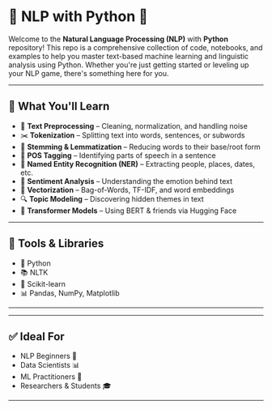 # 🧠 NLP with Python 🚀

Welcome to the **Natural Language Processing (NLP)** with **Python** repository! This repo is a comprehensive collection of code, notebooks, and examples to help you master text-based machine learning and linguistic analysis using Python. Whether you're just getting started or leveling up your NLP game, there's something here for you.  

---

## 📘 What You'll Learn
- 🧹 **Text Preprocessing** – Cleaning, normalization, and handling noise  
- ✂️ **Tokenization** – Splitting text into words, sentences, or subwords  
- 🧬 **Stemming & Lemmatization** – Reducing words to their base/root form  
- 🧾 **POS Tagging** – Identifying parts of speech in a sentence  
- 🧠 **Named Entity Recognition (NER)** – Extracting people, places, dates, etc.  
- 💬 **Sentiment Analysis** – Understanding the emotion behind text  
- 🧰 **Vectorization** – Bag-of-Words, TF-IDF, and word embeddings  
- 🔍 **Topic Modeling** – Discovering hidden themes in text  
- 🤖 **Transformer Models** – Using BERT & friends via Hugging Face

---

## 🧰 Tools & Libraries
- 🐍 Python 
- 📚 NLTK 
- 🧮 Scikit-learn   
- 📊 Pandas, NumPy, Matplotlib

---


---

## ✅ Ideal For
- NLP Beginners 👶  
- Data Scientists 📊  
- ML Practitioners 🤖  
- Researchers & Students 🎓  

---
